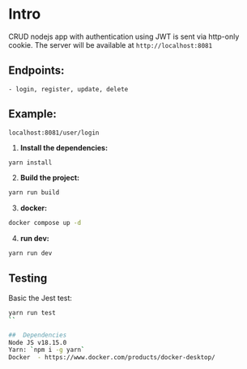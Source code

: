 # Intro

CRUD nodejs app with authentication using JWT is sent via http-only cookie. The server will be available at `http://localhost:8081` 


## Endpoints: 
    - login, register, update, delete

## Example: 
    localhost:8081/user/login
    

1. **Install the dependencies:**

```sh
yarn install
```

2. **Build the project:**

```sh
yarn run build
```

3. **docker:**

```sh
docker compose up -d
```

4. **run dev:**
```sh
yarn run dev
```

## Testing

Basic the Jest test:

```sh
yarn run test
``

##  Dependencies
Node JS v18.15.0 
Yarn: `npm i -g yarn`
Docker  - https://www.docker.com/products/docker-desktop/